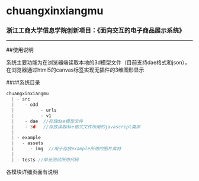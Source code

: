 chuangxinxiangmu
================

### 浙江工商大学信息学院创新项目：《面向交互的电子商品展示系统》
---
##使用说明

系统主要功能为在浏览器端读取本地的3d模型文件（目前支持dae格式和json），在浏览器通过html5的canvas标签实现无插件的3维图形显示

####系统目录
```js
chuangxinxiangmu
  | - src
  |    - o3d
  |          - urls
  |          - v1
  |    - dae  //存放dae模型文件
  |    - 3d   //存放读取dae格式文件所用的javascript类库
  |
  | - example
  |   - assets
  |      - img  //用于存放example所用的图片素材
  |
  | - tests //单元测试所用代码
```

各模块详细页面有说明